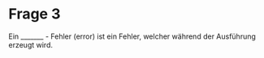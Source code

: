 # Frage 3

Ein _______ - Fehler (error) ist ein Fehler, welcher während der Ausführung erzeugt wird.
